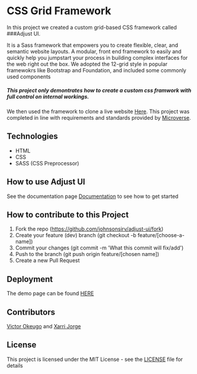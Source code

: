 # CSS Grid Framework
In this project we created a custom grid-based CSS framework called ###Adjust UI.

It is a Sass framework that empowers you to create flexible, clear, and semantic website layouts. A modular, front end framework to easily and quickly help you jumpstart your process in building complex interfaces for the web right out the box. We adopted the 12-grid style in popular framewokrs like Bootstrap and Foundation, and included some commonly used components

##### This project only demontrates how to create a custom css framwork with full control on internal workings.

We then used the framework to clone a live website [Here](https://gridbyexample.com/).
This project was completed in line with requirements and standards provided by [Microverse](https://www.microverse.org/ "The Global School for Remote Software Developers!").


## Technologies

- HTML
- CSS
- SASS (CSS Preprocessor)

## How to use Adjust UI
See the documentation page [Documentation](./documentation.md) to see how to get started


## How to contribute to this Project
1. Fork the repo (https://github.com/johnsonsirv/adjust-ui/fork)
2. Create your feature (dev) branch (git checkout -b feature/[choose-a-name])
3. Commit your changes (git commit -m 'What this commit will fix/add')
4. Push to the branch (git push origin feature/[chosen name])
5. Create a new Pull Request


## Deployment

The demo page can be found [HERE](https://raw.githack.com/johnsonsirv/adjust-ui/dev/index.html)

## Contributors

[Victor Okeugo](https://github.com/johnsonsirv) and [Xarri Jorge](https://github.com/xarrijorge)

## License

This project is licensed under the MIT License - see the [LICENSE](./LICENSE.md) file for details

